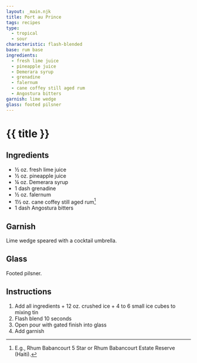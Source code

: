 ```yaml
---
layout: _main.njk
title: Port au Prince
tags: recipes
type:
  - tropical
  - sour
characteristic: flash-blended
base: rum base
ingredients:
  - fresh lime juice
  - pineapple juice
  - Demerara syrup
  - grenadine
  - falernum
  - cane coffey still aged rum
  - Angostura bitters
garnish: lime wedge
glass: footed pilsner
---
```

<!-- markdownlint-disable MD025 -->
# {{ title }}
<!-- markdownlint-disable MD025 -->

## Ingredients

* &frac12; oz. fresh lime juice
* &frac12; oz. pineapple juice
* &frac14; oz. Demerara syrup
* 1 dash grenadine
* &frac12; oz. falernum
* 1&frac12; oz. cane coffey still aged rum[^1]
* 1 dash Angostura bitters

[^1]: E.g., Rhum Babancourt 5 Star or Rhum Babancourt Estate Reserve (Haiti).

## Garnish

Lime wedge speared with a cocktail umbrella.

## Glass

Footed pilsner.

## Instructions

1. Add all ingredients + 12 oz. crushed ice + 4 to 6 small ice cubes to mixing tin
2. Flash blend 10 seconds
3. Open pour with gated finish into glass
4. Add garnish

